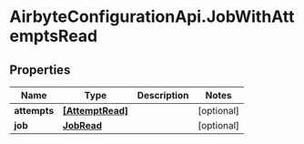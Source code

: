 # AirbyteConfigurationApi.JobWithAttemptsRead

## Properties

Name | Type | Description | Notes
------------ | ------------- | ------------- | -------------
**attempts** | [**[AttemptRead]**](AttemptRead.md) |  | [optional] 
**job** | [**JobRead**](JobRead.md) |  | [optional] 


